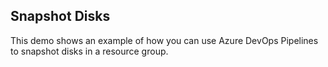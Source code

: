 ## Snapshot Disks

This demo shows an example of how you can use Azure DevOps Pipelines to snapshot
disks in a resource group.
